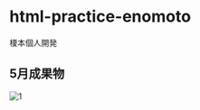 # html-practice-enomoto
榎本個人開発


## 5月成果物
![1](https://user-images.githubusercontent.com/53287375/172502430-f02c928e-8fd9-4be7-832e-7c0aaea5a40a.png)
